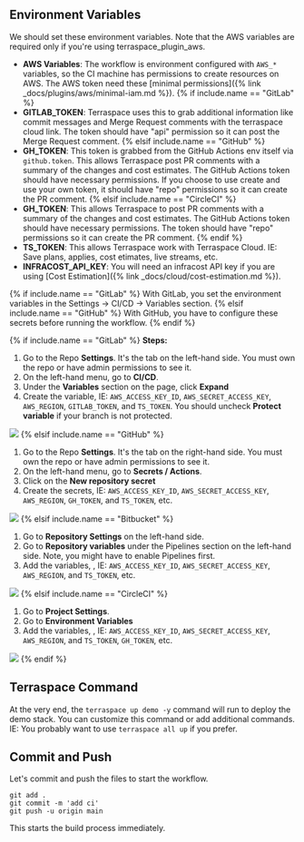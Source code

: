 ## Environment Variables

We should set these environment variables. Note that the AWS variables are required only if you're using terraspace_plugin_aws.

* **AWS Variables**: The workflow is environment configured with `AWS_*` variables, so the CI machine has permissions to create resources on AWS. The AWS token need these [minimal permissions]({% link _docs/plugins/aws/minimal-iam.md %}).
{% if include.name == "GitLab" %}
* **GITLAB_TOKEN**: Terraspace uses this to grab additional information like commit messages and Merge Request comments with the terraspace cloud link. The token should have "api" permission so it can post the Merge Request comment.
{% elsif include.name == "GitHub" %}
* **GH_TOKEN**: This token is grabbed from the GitHub Actions env itself via `github.token`. This allows Terraspace post PR comments with a summary of the changes and cost estimates. The GitHub Actions token should have necessary permissions. If you choose to use create and use your own token, it should have "repo" permissions so it can create the PR comment.
{% elsif include.name == "CircleCI" %}
* **GH_TOKEN**: This allows Terraspace to post PR comments with a summary of the changes and cost estimates. The GitHub Actions token should have necessary permissions. The token should have "repo" permissions so it can create the PR comment.
{% endif %}
* **TS_TOKEN**: This allows Terraspace work with Terraspace Cloud. IE: Save plans, applies, cost etimates, live streams, etc.
* **INFRACOST_API_KEY**: You will need an infracost API key if you are using [Cost Estimation]({% link _docs/cloud/cost-estimation.md %}).

{% if include.name == "GitLab" %}
With GitLab, you set the environment variables in the Settings -> CI/CD -> Variables section.
{% elsif include.name == "GitHub" %}
With GitHub, you have to configure these secrets before running the workflow.
{% endif %}

{% if include.name == "GitLab" %}
**Steps:**

1. Go to the Repo **Settings**. It's the tab on the left-hand side. You must own the repo or have admin permissions to see it.
2. On the left-hand menu, go to **CI/CD**.
3. Under the **Variables** section on the page, click **Expand**
4. Create the variable, IE: `AWS_ACCESS_KEY_ID`, `AWS_SECRET_ACCESS_KEY`, `AWS_REGION`, `GITLAB_TOKEN`, and `TS_TOKEN`. You should uncheck **Protect variable** if your branch is not protected.

![](https://img.boltops.com/images/terraspace/cloud/ci/gitlab/push/gitlab-variables.png)
{% elsif include.name == "GitHub" %}
1. Go to the Repo **Settings**. It's the tab on the right-hand side. You must own the repo or have admin permissions to see it.
2. On the left-hand menu, go to **Secrets / Actions**.
3. Click on the **New repository secret**
4. Create the secrets, IE: `AWS_ACCESS_KEY_ID`, `AWS_SECRET_ACCESS_KEY`, `AWS_REGION`, `GH_TOKEN`, and `TS_TOKEN`, etc.

![](https://img.boltops.com/images/terraspace/cloud/ci/github/push/github-secrets.png)
{% elsif include.name == "Bitbucket" %}
1. Go to **Repository Settings** on the left-hand side.
2. Go to **Repository variables** under the Pipelines section on the left-hand side. Note, you might have to enable Pipelines first.
3. Add the variables, , IE: `AWS_ACCESS_KEY_ID`, `AWS_SECRET_ACCESS_KEY`, `AWS_REGION`, and `TS_TOKEN`, etc.

![](https://img.boltops.com/images/terraspace/cloud/ci/bitbucket/push/repository-variables.png)
{% elsif include.name == "CircleCI" %}
1. Go to **Project Settings**.
2. Go to **Environment Variables**
3. Add the variables, , IE: `AWS_ACCESS_KEY_ID`, `AWS_SECRET_ACCESS_KEY`, `AWS_REGION`, and `TS_TOKEN`, `GH_TOKEN`, etc.

![](https://img.boltops.com/images/terraspace/cloud/ci/circleci/push/environment-variables.png)
{% endif %}

## Terraspace Command

At the very end, the `terraspace up demo -y` command will run to deploy the demo stack. You can customize this command or add additional commands. IE: You probably want to use `terraspace all up` if you prefer.

## Commit and Push

Let's commit and push the files to start the workflow.

    git add .
    git commit -m 'add ci'
    git push -u origin main

This starts the build process immediately.
